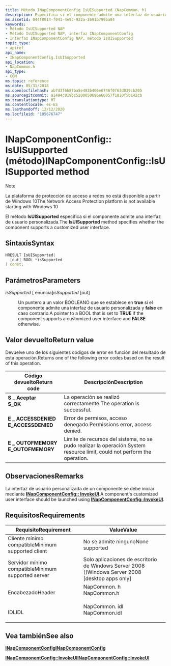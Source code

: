 ```yaml
---
title: Método INapComponentConfig IsUISupported (NapCommon. h)
description: Especifica si el componente admite una interfaz de usuario personalizada.
ms.assetid: 044f8014-f041-4e9c-922a-2691b799ba84
keywords:
- Método IsUISupported NAP
- Método IsUISupported NAP, interfaz INapComponentConfig
- Interfaz INapComponentConfig NAP, método IsUISupported
topic_type:
- apiref
api_name:
- INapComponentConfig.IsUISupported
api_location:
- NapCommon.h
api_type:
- COM
ms.topic: reference
ms.date: 05/31/2018
ms.openlocfilehash: ab7d3f6b87ba5e483b466e6746f0f63d039cb205
ms.sourcegitcommit: a1494c819bc5200050696e66057f1020f5b142cb
ms.translationtype: MT
ms.contentlocale: es-ES
ms.lasthandoff: 12/12/2020
ms.locfileid: "105676747"
---
```

# <a name="inapcomponentconfigisuisupported-method"></a><span data-ttu-id="90423-106">INapComponentConfig:: IsUISupported (método)</span><span class="sxs-lookup"><span data-stu-id="90423-106">INapComponentConfig::IsUISupported method</span></span>

> [!Note]  
> <span data-ttu-id="90423-107">La plataforma de protección de acceso a redes no está disponible a partir de Windows 10</span><span class="sxs-lookup"><span data-stu-id="90423-107">The Network Access Protection platform is not available starting with Windows 10</span></span>

 

<span data-ttu-id="90423-108">El método **IsUISupported** especifica si el componente admite una interfaz de usuario personalizada.</span><span class="sxs-lookup"><span data-stu-id="90423-108">The **IsUISupported** method specifies whether the component supports a customized user interface.</span></span>

## <a name="syntax"></a><span data-ttu-id="90423-109">Sintaxis</span><span class="sxs-lookup"><span data-stu-id="90423-109">Syntax</span></span>


```C++
HRESULT IsUISupported(
  [out] BOOL *isSupported
) const;
```



## <a name="parameters"></a><span data-ttu-id="90423-110">Parámetros</span><span class="sxs-lookup"><span data-stu-id="90423-110">Parameters</span></span>

<dl> <dt>

<span data-ttu-id="90423-111">*isSupported* \[ enuncia\]</span><span class="sxs-lookup"><span data-stu-id="90423-111">*isSupported* \[out\]</span></span>
</dt> <dd>

<span data-ttu-id="90423-112">Un puntero a un valor BOOLEANO que se establece en **true** si el componente admite una interfaz de usuario personalizada y **false** en caso contrario.</span><span class="sxs-lookup"><span data-stu-id="90423-112">A pointer to a BOOL that is set to **TRUE** if the component supports a customized user interface and **FALSE** otherwise.</span></span>

</dd> </dl>

## <a name="return-value"></a><span data-ttu-id="90423-113">Valor devuelto</span><span class="sxs-lookup"><span data-stu-id="90423-113">Return value</span></span>

<span data-ttu-id="90423-114">Devuelve uno de los siguientes códigos de error en función del resultado de esta operación.</span><span class="sxs-lookup"><span data-stu-id="90423-114">Returns one of the following error codes based on the result of this operation.</span></span>



| <span data-ttu-id="90423-115">Código devuelto</span><span class="sxs-lookup"><span data-stu-id="90423-115">Return code</span></span>                                                                                     | <span data-ttu-id="90423-116">Descripción</span><span class="sxs-lookup"><span data-stu-id="90423-116">Description</span></span>                                                        |
|-------------------------------------------------------------------------------------------------|--------------------------------------------------------------------|
| <dl> <span data-ttu-id="90423-117"><dt>**S \_ Aceptar**</dt></span><span class="sxs-lookup"><span data-stu-id="90423-117"><dt>**S\_OK** </dt></span></span> </dl>           | <span data-ttu-id="90423-118">La operación se realizó correctamente.</span><span class="sxs-lookup"><span data-stu-id="90423-118">The operation is successful.</span></span><br/>                            |
| <dl> <span data-ttu-id="90423-119"><dt>**E \_ ACCESSDENIED**</dt></span><span class="sxs-lookup"><span data-stu-id="90423-119"><dt>**E\_ACCESSDENIED** </dt></span></span> </dl> | <span data-ttu-id="90423-120">Error de permisos, acceso denegado.</span><span class="sxs-lookup"><span data-stu-id="90423-120">Permissions error, access denied.</span></span><br/>                       |
| <dl> <span data-ttu-id="90423-121"><dt>**E \_ OUTOFMEMORY**</dt></span><span class="sxs-lookup"><span data-stu-id="90423-121"><dt>**E\_OUTOFMEMORY** </dt></span></span> </dl>  | <span data-ttu-id="90423-122">Límite de recursos del sistema, no se pudo realizar la operación.</span><span class="sxs-lookup"><span data-stu-id="90423-122">System resource limit, could not perform the operation.</span></span><br/> |



 

## <a name="remarks"></a><span data-ttu-id="90423-123">Observaciones</span><span class="sxs-lookup"><span data-stu-id="90423-123">Remarks</span></span>

<span data-ttu-id="90423-124">La interfaz de usuario personalizada de un componente se debe iniciar mediante [**INapComponentConfig:: InvokeUI**](inapcomponentconfig-invokeui.md).</span><span class="sxs-lookup"><span data-stu-id="90423-124">A component's customized user interface should be launched using [**INapComponentConfig::InvokeUI**](inapcomponentconfig-invokeui.md).</span></span>

## <a name="requirements"></a><span data-ttu-id="90423-125">Requisitos</span><span class="sxs-lookup"><span data-stu-id="90423-125">Requirements</span></span>



| <span data-ttu-id="90423-126">Requisito</span><span class="sxs-lookup"><span data-stu-id="90423-126">Requirement</span></span> | <span data-ttu-id="90423-127">Value</span><span class="sxs-lookup"><span data-stu-id="90423-127">Value</span></span> |
|-------------------------------------|------------------------------------------------------------------------------------------|
| <span data-ttu-id="90423-128">Cliente mínimo compatible</span><span class="sxs-lookup"><span data-stu-id="90423-128">Minimum supported client</span></span><br/> | <span data-ttu-id="90423-129">No se admite ninguno</span><span class="sxs-lookup"><span data-stu-id="90423-129">None supported</span></span><br/>                                                                |
| <span data-ttu-id="90423-130">Servidor mínimo compatible</span><span class="sxs-lookup"><span data-stu-id="90423-130">Minimum supported server</span></span><br/> | <span data-ttu-id="90423-131">Solo aplicaciones de escritorio de Windows Server 2008 \[\]</span><span class="sxs-lookup"><span data-stu-id="90423-131">Windows Server 2008 \[desktop apps only\]</span></span><br/>                                     |
| <span data-ttu-id="90423-132">Encabezado</span><span class="sxs-lookup"><span data-stu-id="90423-132">Header</span></span><br/>                   | <dl> <span data-ttu-id="90423-133"><dt>NapCommon. h</dt></span><span class="sxs-lookup"><span data-stu-id="90423-133"><dt>NapCommon.h</dt></span></span> </dl>   |
| <span data-ttu-id="90423-134">IDL</span><span class="sxs-lookup"><span data-stu-id="90423-134">IDL</span></span><br/>                      | <dl> <span data-ttu-id="90423-135"><dt>NapCommon. idl</dt></span><span class="sxs-lookup"><span data-stu-id="90423-135"><dt>NapCommon.idl</dt></span></span> </dl> |



## <a name="see-also"></a><span data-ttu-id="90423-136">Vea también</span><span class="sxs-lookup"><span data-stu-id="90423-136">See also</span></span>

<dl> <dt>

[<span data-ttu-id="90423-137">**INapComponentConfig**</span><span class="sxs-lookup"><span data-stu-id="90423-137">**INapComponentConfig**</span></span>](inapcomponentconfig.md)
</dt> <dt>

[<span data-ttu-id="90423-138">**INapComponentConfig::InvokeUI**</span><span class="sxs-lookup"><span data-stu-id="90423-138">**INapComponentConfig::InvokeUI**</span></span>](inapcomponentconfig-invokeui.md)
</dt> </dl>

 

 





